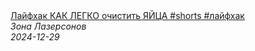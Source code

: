 <!--2024-12-29 09:00:03-->
<div class="yb">
  <a class="nodecor" href="/posts.html?eda/lajfhak_kak_legko_ochistit_yajca_shorts_lajfhak">
    <img class="preview" data-videoid="2qaQsBMrGYw" src="https://i3.ytimg.com/vi/2qaQsBMrGYw/hqdefault.jpg" align="middle" alt="">
  </a>
  <div class="inlbl text">
    <a class="nodecor" href="/posts.html?eda/lajfhak_kak_legko_ochistit_yajca_shorts_lajfhak">Лайфхак КАК ЛЕГКО очистить ЯЙЦА #shorts  #лайфхак</a><br>
    <i class="smaller2">Зона Лазерсoнов</i><br>
    <i class="smaller3">2024-12-29</i>
  </div>
</div>
